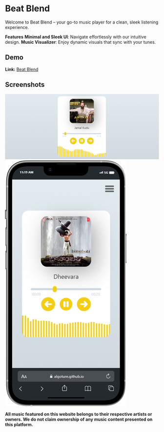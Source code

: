 
# Beat Blend

Welcome to Beat Blend – your go-to music player for a clean, sleek listening experience.

**Features**
**Minimal and Sleek UI**: Navigate effortlessly with our intuitive design.
**Music Visualizer**: Enjoy dynamic visuals that sync with your tunes.


## Demo

**Link:**
[Beat Blend ](https://algoture.github.io/Beat-Blend/)


## Screenshots


![App Screenshot](https://github.com/Algoture/Beat-Blend/blob/main/Screenshot%20(279).png)
![Mobile View Screenshot](https://github.com/Algoture/Beat-Blend/blob/main/mobile.png)


**All music featured on this website belongs to their respective artists or owners. We do not claim ownership of any music content presented on this platform.**

